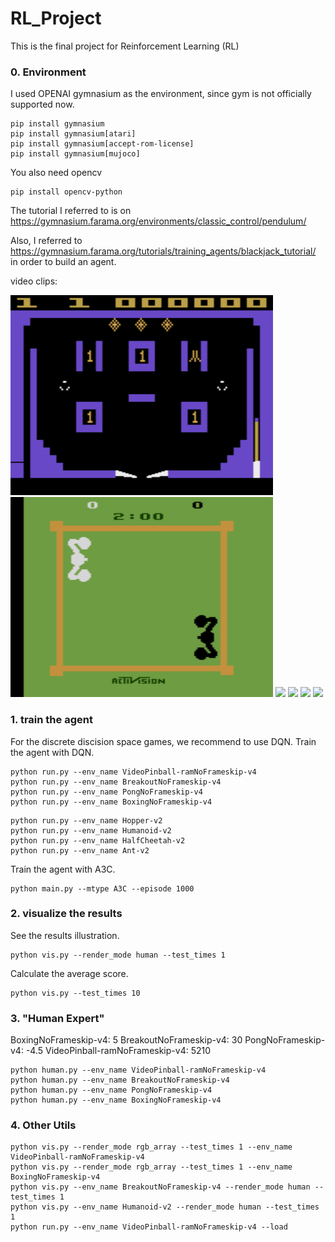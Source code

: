 # RL_Project
This is the final project for Reinforcement Learning (RL)
### 0. Environment
I used OPENAI gymnasium as the environment, since gym is not officially supported now.

~~~
pip install gymnasium
pip install gymnasium[atari]
pip install gymnasium[accept-rom-license]
pip install gymnasium[mujoco]
~~~

You also need opencv
~~~
pip install opencv-python
~~~

The tutorial I referred to is on https://gymnasium.farama.org/environments/classic_control/pendulum/

Also, I referred to https://gymnasium.farama.org/tutorials/training_agents/blackjack_tutorial/ in order to build an agent.

video clips:

<img src="video\VideoPinball-ramNoFrameskip-v4\DQN.gif" width=420 height=320>

<img src="video\BoxingNoFrameskip-v4\DQN.gif" width=420 height=320>

<img src="video\Ant-v2\DDPG.gif" width=420>

<img src="video\HalfCheetah-v2\DDPG.gif" width=420>

<img src="video\Hopper-v2\DDPG.gif" width=420>

<img src="video\Humanoid-v2\DDPG.gif" width=420>

### 1. train the agent
For the discrete discision space games, we recommend to use DQN.
Train the agent with DQN.
~~~
python run.py --env_name VideoPinball-ramNoFrameskip-v4
python run.py --env_name BreakoutNoFrameskip-v4
python run.py --env_name PongNoFrameskip-v4
python run.py --env_name BoxingNoFrameskip-v4
~~~
~~~
python run.py --env_name Hopper-v2
python run.py --env_name Humanoid-v2
python run.py --env_name HalfCheetah-v2
python run.py --env_name Ant-v2
~~~

Train the agent with A3C.

~~~
python main.py --mtype A3C --episode 1000
~~~

### 2. visualize the results
See the results illustration.
~~~
python vis.py --render_mode human --test_times 1
~~~

Calculate the average score.

~~~
python vis.py --test_times 10
~~~

### 3. "Human Expert"
BoxingNoFrameskip-v4: 5
BreakoutNoFrameskip-v4: 30
PongNoFrameskip-v4: -4.5
VideoPinball-ramNoFrameskip-v4: 5210
~~~
python human.py --env_name VideoPinball-ramNoFrameskip-v4
python human.py --env_name BreakoutNoFrameskip-v4
python human.py --env_name PongNoFrameskip-v4
python human.py --env_name BoxingNoFrameskip-v4
~~~

### 4. Other Utils

~~~
python vis.py --render_mode rgb_array --test_times 1 --env_name VideoPinball-ramNoFrameskip-v4
python vis.py --render_mode rgb_array --test_times 1 --env_name BoxingNoFrameskip-v4
python vis.py --env_name BreakoutNoFrameskip-v4 --render_mode human --test_times 1
python vis.py --env_name Humanoid-v2 --render_mode human --test_times 1
python run.py --env_name VideoPinball-ramNoFrameskip-v4 --load
~~~  